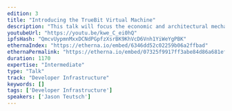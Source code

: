 ```yaml
---
edition: 3
title: "Introducing the TrueBit Virtual Machine"
description: "This talk will focus the economic and architectural mechanics behind TrueBit, a trustless, general purpose computer which obliterates Ethereum’s gas limit. By wrapping the new TrueBit Virtual Machine (TVM) inside a novel incentive structure, smart contracts achieve secure, scalable, and affordable computation. Decentralized big data applications loom on the horizon."
youtubeUrl: "https://youtu.be/kwe_C_ei0hQ"
ipfsHash: "QmcvUypmnMxxDCNdPGpfzXsrBK9KhVcD6Vnh1YiWeYgPBK"
ethernaIndex: "https://etherna.io/embed/6346dd52c02259b06a2ffbad"
ethernaPermalink: "https://etherna.io/embed/07325f9917ff3abe84d86a681ef5ed1885f2849fa658bd521a79ec093fb32a97"
duration: 1170
expertise: "Intermediate"
type: "Talk"
track: "Developer Infrastructure"
keywords: []
tags: ['Developer Infrastructure']
speakers: ['Jason Teutsch']
---
```

